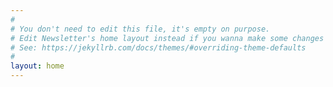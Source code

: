 ```yaml
---
#
# You don't need to edit this file, it's empty on purpose.
# Edit Newsletter's home layout instead if you wanna make some changes
# See: https://jekyllrb.com/docs/themes/#overriding-theme-defaults
#
layout: home
---
```

